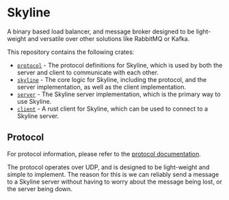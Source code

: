 # Skyline
A binary based load balancer, and message broker designed to be light-weight and versatile over other solutions like RabbitMQ or Kafka.

This repository contains the following crates:
- [`protocol`](./protocol) - The protocol definitions for Skyline, which is used by both the server and client to communicate with each other.
- [`skyline`](./skyline) - The core logic for Skyline, including the protocol, and the server implementation, as well as the client implementation.
- [`server`](./server) - The Skyline server implementation, which is the primary way to use Skyline.
- [`client`](./client) - A rust client for Skyline, which can be used to connect to a Skyline server.

## Protocol
For protocol information, please refer to the [protocol documentation](./PROTOCOL.md).

The protocol operates over UDP, and is designed to be light-weight and simple to implement.
The reason for this is we can reliably send a message to a Skyline server without having to worry about the message being lost, or the server being down.